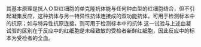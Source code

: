


其基本原理是抗人Ｏ型红细胞的单克隆抗体能与任何种血型的红细胞结合，但不引起凝集反应，这种抗体与另一特异性抗体连接成的双功能抗体，可用于检测标本中的抗原；如与特异性抗原连接，则可用于检测标本中的抗体
这一试验与上述血凝试验的区别在于反应中的红细胞是未经致敏的受检者新鲜红细胞，因此反应中的标本为受检者的全血。

